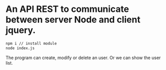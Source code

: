 # An API REST to communicate between server Node and client jquery.

```sh
npm i // install module
node index.js
```

The program can create, modify or delete an user.
Or we can show the user list.


